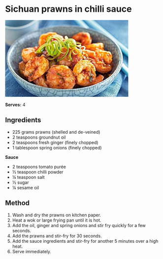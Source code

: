 # Sichuan prawns in chilli sauce

![Name](resources/sichuan-prawn.jpg)

**Serves:** 4

## Ingredients
- 225 grams prawns (shelled and de-veined)
- 2 teaspoons groundnut oil
- 2 teaspoons fresh ginger (finely chopped)
- 1 tablespoon spring onions (finely chopped)

**Sauce**   
- 2 teaspoons tomato purée
- ½ teaspoon chilli powder
- ¼ teaspoon salt
- ½ sugar
- ¼ sesame oil 

## Method
1. Wash and dry the prawns on kitchen paper.
1. Heat a wok or large frying pan until it is hot.
1. Add the oil, ginger and spring onions and stir fry quickly for a few seconds.
1. Add the prawns and stir-fry for 30 seconds.
1. Add the sauce ingredients and stir-fry for another 5 minutes over a high heat.
1. Serve immediately.